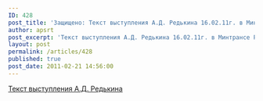 ```yaml
---
ID: 428
post_title: 'Защищено: Текст выступления А.Д. Редькина 16.02.11г. в Минтрансе России'
author: apsrt
post_excerpt: 'Текст выступления А.Д. Редькина 16.02.11г. в Минтрансе России на совещании &quot;Об исполнении законодательства в области транспортной безопасности&quot;, организованном Союзом транспортников России.'
layout: post
permalink: /articles/428
published: true
post_date: 2011-02-21 14:56:00
---
```

<a href="http://www.apsrt.ru/docs/vystuplenie.doc">Текст выступления А.Д. Редькина</a>